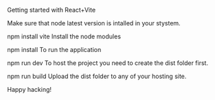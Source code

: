Getting started with React+Vite

Make sure that node latest version is intalled in your stystem.

npm install vite Install the node modules

npm install To run the application

npm run dev To host the project you need to create the dist folder first.

npm run build Upload the dist folder to any of your hosting site.

Happy hacking!
